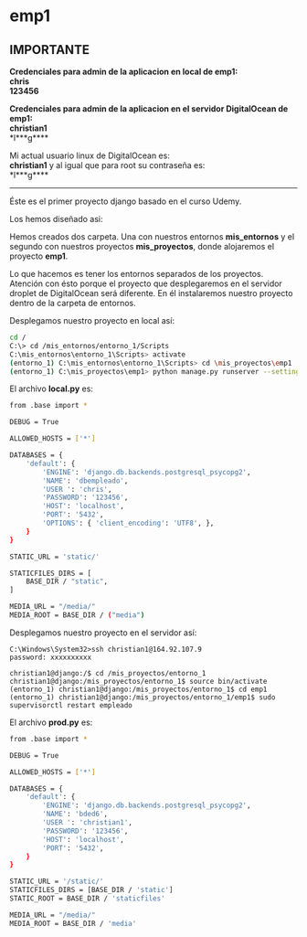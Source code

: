 

# emp1

## IMPORTANTE

**Credenciales para admin de la aplicacion en local de emp1:\
chris\
123456**

**Credenciales para admin de la aplicacion en el servidor DigitalOcean de emp1:\
christian1**\
\*l\*\*\*g\*\*\*\*

Mi actual usuario linux de DigitalOcean es:\
**christian1** y al igual que para root su contraseña es:\
\*l\*\*\*g\*\*\*\*

---

Éste es el primer proyecto django basado en el curso Udemy.

Los hemos diseñado asi:

Hemos creados dos carpeta. Una con nuestros entornos **mis_entornos** y el segundo con nuestros proyectos **mis_proyectos**, donde alojaremos el proyecto **emp1**.

Lo que hacemos es tener los entornos separados de los proyectos. Atención con ésto porque el proyecto que desplegaremos en el servidor droplet de DigitalOcean será diferente. En él instalaremos nuestro proyecto dentro de la carpeta de entornos.

Desplegamos nuestro proyecto en local así:

```bash
cd /
C:\> cd /mis_entornos/entorno_1/Scripts
C:\mis_entornos\entorno_1\Scripts> activate
(entorno_1) C:\mis_entornos\entorno_1\Scripts> cd \mis_proyectos\emp1
(entorno_1) C:\mis_proyectos\emp1> python manage.py runserver --settings=empleado.settings.local
```

El archivo **local.py** es:

```bash
from .base import *

DEBUG = True

ALLOWED_HOSTS = ['*']

DATABASES = {
    'default': {
        'ENGINE': 'django.db.backends.postgresql_psycopg2',
        'NAME': 'dbempleado',
        'USER ': 'chris',
        'PASSWORD': '123456',
        'HOST': 'localhost',
        'PORT': '5432',
        'OPTIONS': { 'client_encoding': 'UTF8', },
    }
}

STATIC_URL = 'static/'

STATICFILES_DIRS = [
    BASE_DIR / "static",
]

MEDIA_URL = "/media/"
MEDIA_ROOT = BASE_DIR / ("media")
```

Desplegamos nuestro proyecto en el servidor así:
```
C:\Windows\System32>ssh christian1@164.92.107.9
password: xxxxxxxxxx

christian1@django:/$ cd /mis_proyectos/entorno_1
christian1@django:/mis_proyectos/entorno_1$ source bin/activate
(entorno_1) christian1@django:/mis_proyectos/entorno_1$ cd emp1
(entorno_1) christian1@django:/mis_proyectos/entorno_1/emp1$ sudo supervisorctl restart empleado
```

El archivo **prod.py** es:

```bash
from .base import *

DEBUG = True

ALLOWED_HOSTS = ['*']

DATABASES = {
    'default': {
        'ENGINE': 'django.db.backends.postgresql_psycopg2',
        'NAME': 'bded6',
        'USER ': 'christian1',
        'PASSWORD': '123456',
        'HOST': 'localhost',
        'PORT': '5432',
    }
}

STATIC_URL = '/static/'
STATICFILES_DIRS = [BASE_DIR / 'static']
STATIC_ROOT = BASE_DIR / 'staticfiles'

MEDIA_URL = "/media/"
MEDIA_ROOT = BASE_DIR / 'media'
```









